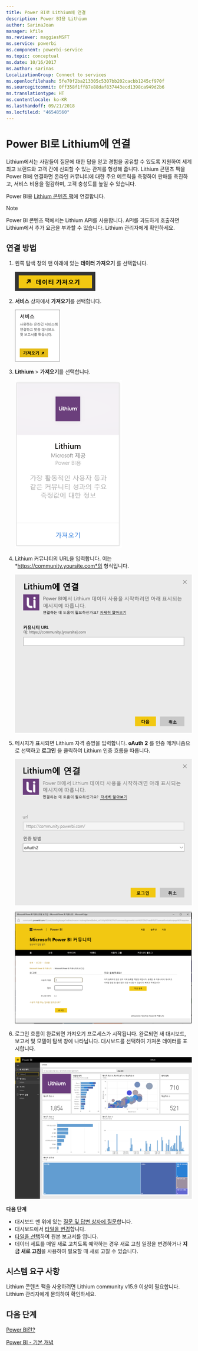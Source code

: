 ```yaml
---
title: Power BI로 Lithium에 연결
description: Power BI용 Lithium
author: SarinaJoan
manager: kfile
ms.reviewer: maggiesMSFT
ms.service: powerbi
ms.component: powerbi-service
ms.topic: conceptual
ms.date: 10/16/2017
ms.author: sarinas
LocalizationGroup: Connect to services
ms.openlocfilehash: 5fe70f2ba213305c5307bb202cacbb1245cf970f
ms.sourcegitcommit: 0ff358f1ff87e88daf837443ecd1398ca949d2b6
ms.translationtype: HT
ms.contentlocale: ko-KR
ms.lasthandoff: 09/21/2018
ms.locfileid: "46548560"
---
```

# <a name="connect-to-lithium-with-power-bi"></a>Power BI로 Lithium에 연결
Lithium에서는 사람들이 질문에 대한 답을 얻고 경험을 공유할 수 있도록 지원하여 세계 최고 브랜드와 고객 간에 신뢰할 수 있는 관계를 형성해 줍니다. Lithium 콘텐츠 팩을 Power BI에 연결하면 온라인 커뮤니티에 대한 주요 메트릭을 측정하여 판매를 촉진하고, 서비스 비용을 절감하며, 고객 충성도를 높일 수 있습니다. 

Power BI용 [Lithium 콘텐츠 팩](https://app.powerbi.com/getdata/services/lithium)에 연결합니다.

>[!NOTE]
>Power BI 콘텐츠 팩에서는 Lithium API를 사용합니다. API를 과도하게 호출하면 Lithium에서 추가 요금을 부과할 수 있습니다. Lithium 관리자에게 확인하세요.

## <a name="how-to-connect"></a>연결 방법
1. 왼쪽 탐색 창의 맨 아래에 있는 **데이터 가져오기** 를 선택합니다.
   
   ![](media/service-connect-to-lithium/pbi_getdata.png) 
2. **서비스** 상자에서 **가져오기**를 선택합니다.
   
   ![](media/service-connect-to-lithium/pbi_getservices.png) 
3. **Lithium** \> **가져오기**를 선택합니다.
   
   ![](media/service-connect-to-lithium/lithiumconnect.png)
4. Lithium 커뮤니티의 URL을 입력합니다. 이는 *https://community.yoursite.com*의 형식입니다.
   
   ![](media/service-connect-to-lithium/params.png)
5. 메시지가 표시되면 Lithium 자격 증명을 입력합니다. **oAuth 2** 를 인증 메커니즘으로 선택하고 **로그인** 을 클릭하여 Lithium 인증 흐름을 따릅니다.
   
   ![](media/service-connect-to-lithium/creds.png)
   
   ![](media/service-connect-to-lithium/creds2.png)
6. 로그인 흐름이 완료되면 가져오기 프로세스가 시작됩니다. 완료되면 새 대시보드, 보고서 및 모델이 탐색 창에 나타납니다. 대시보드를 선택하여 가져온 데이터를 표시합니다.
   
    ![](media/service-connect-to-lithium/lithium.png)

**다음 단계**

* 대시보드 맨 위에 있는 [질문 및 답변 상자에 질문](consumer/end-user-q-and-a.md)합니다.
* 대시보드에서 [타일을 변경](service-dashboard-edit-tile.md)합니다.
* [타일을 선택](consumer/end-user-tiles.md)하여 원본 보고서를 엽니다.
* 데이터 세트를 매일 새로 고치도록 예약하는 경우 새로 고침 일정을 변경하거나 **지금 새로 고침**을 사용하여 필요할 때 새로 고칠 수 있습니다.

## <a name="system-requirements"></a>시스템 요구 사항
Lithium 콘텐츠 팩을 사용하려면 Lithium community v15.9 이상이 필요합니다. Lithium 관리자에게 문의하여 확인하세요.

## <a name="next-steps"></a>다음 단계
[Power BI란?](power-bi-overview.md)

[Power BI - 기본 개념](consumer/end-user-basic-concepts.md)

